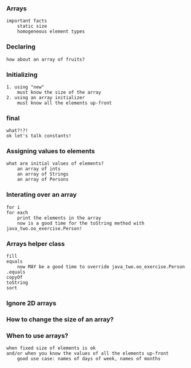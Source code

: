 ### Arrays
    important facts
        static size
        homogeneous element types

### Declaring
    how about an array of fruits?

### Initializing
    1. using "new"
        must know the size of the array
    2. using an array initializer
        must know all the elements up-front

### final
    what?!?!
    ok let's talk constants!

### Assigning values to elements
    what are initial values of elements?
        an array of ints
        an array of Strings
        an array of Persons

### Interating over an array
    for i
    for each
        print the elements in the array
        now is a good time for the toString method with java_two.oo_exercise.Person!

### Arrays helper class
    fill
    equals 
        now MAY be a good time to override java_two.oo_exercise.Person .equals
    copyOf
    toString
    sort

### Ignore 2D arrays

### How to change the size of an array?

### When to use arrays?
    when fixed size of elements is ok
    and/or when you know the values of all the elements up-front
        good use case: names of days of week, names of months